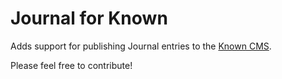 Journal for Known
=================

Adds support for publishing Journal entries to the [Known CMS](http://withknown.com).

Please feel free to contribute!
